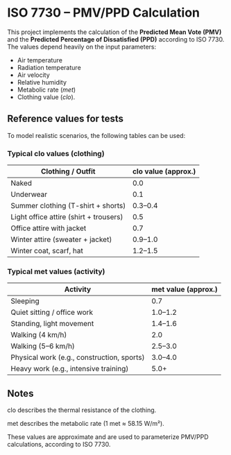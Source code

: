 # ISO 7730 – PMV/PPD Calculation

This project implements the calculation of the **Predicted Mean Vote (PMV)** and the **Predicted Percentage of Dissatisfied (PPD)** according to ISO 7730.
The values depend heavily on the input parameters:
- Air temperature
- Radiation temperature
- Air velocity
- Relative humidity
- Metabolic rate (*met*)
- Clothing value (*clo*).

## Reference values for tests

To model realistic scenarios, the following tables can be used:

### Typical clo values (clothing)

| Clothing / Outfit                      | clo value (approx.) |
|----------------------------------------|---------------------|
| Naked                                  | 0.0                 |
| Underwear                              | 0.1                 |
| Summer clothing (T-shirt + shorts)     | 0.3–0.4             |
| Light office attire (shirt + trousers) | 0.5                 |
| Office attire with jacket              | 0.7                 |
| Winter attire (sweater + jacket)       | 0.9–1.0             |
| Winter coat, scarf, hat                | 1.2–1.5             |

### Typical met values (activity)

| Activity                                   | met value (approx.) |
|--------------------------------------------|---------------------|
| Sleeping                                   | 0.7                 |
| Quiet sitting / office work                | 1.0–1.2             |
| Standing, light movement                   | 1.4–1.6             |
| Walking (4 km/h)                           | 2.0                 |
| Walking (5–6 km/h)                         | 2.5–3.0             |
| Physical work (e.g., construction, sports) | 3.0–4.0             |
| Heavy work (e.g., intensive training)      | 5.0+                |

## Notes

clo describes the thermal resistance of the clothing.

met describes the metabolic rate (1 met ≈ 58.15 W/m²).

These values are approximate and are used to parameterize PMV/PPD calculations, according to ISO 7730.
